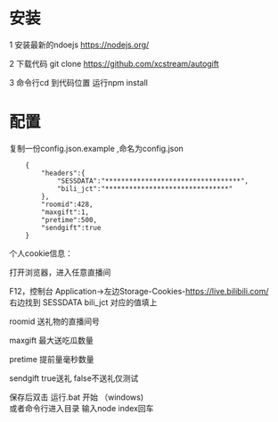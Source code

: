 # 安装

1 安装最新的ndoejs https://nodejs.org/

2 下载代码 git clone https://github.com/xcstream/autogift

3 命令行cd 到代码位置 运行npm install

# 配置

复制一份config.json.example ,命名为config.json

        {
            "headers":{
                "SESSDATA":"**********************************",
                "bili_jct":"*******************************"
            },
            "roomid":428,
            "maxgift":1,
            "pretime":500,
            "sendgift":true
        }

个人cookie信息：

打开浏览器，进入任意直播间

F12，控制台 Application->左边Storage-Cookies-https://live.bilibili.com/  
右边找到 SESSDATA  bili_jct 对应的值填上


roomid 送礼物的直播间号

maxgift 最大送吃瓜数量

pretime 提前量毫秒数量

sendgift  true送礼 false不送礼仅测试

保存后双击 运行.bat 开始 （windows)  
或者命令行进入目录 输入node index回车